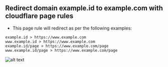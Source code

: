 ## Redirect domain example.id to example.com with cloudflare page rules


- This page rule will redirect as per the following examples:
```
example.id > https://www.example.com
www.example.id > https://www.example.com
example.id/page > https://www.example.com/page
www.example.id/page > https://www.example.com/page
```
![alt text](https://i.imgur.com/x6kaTkG.png)
